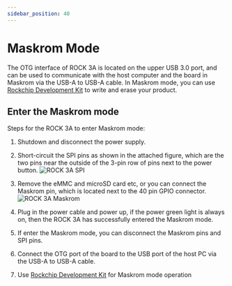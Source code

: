```yaml
---
sidebar_position: 40
---
```


# Maskrom Mode

The OTG interface of ROCK 3A is located on the upper USB 3.0 port, and can be used to communicate with the host computer and the board in Maskrom via the USB-A to USB-A cable.
In Maskrom mode, you can use [Rockchip Development Kit](/general-tutorial/rksdk) to write and erase your product.

## Enter the Maskrom mode

Steps for the ROCK 3A to enter Maskrom mode:

1. Shutdown and disconnect the power supply.
2. Short-circuit the SPI pins as shown in the attached figure, which are the two pins near the outside of the 3-pin row of pins next to the power button.
   ![ROCK 3A SPI](/img/rock3/3a/rock3a-spi.webp)

3. Remove the eMMC and microSD card etc, or you can connect the Maskrom pin, which is located next to the 40 pin GPIO connector.
   ![ROCK 3A Maskrom](/img/rock3/3a/rock3a-maskrom.webp)
4. Plug in the power cable and power up, if the power green light is always on, then the ROCK 3A has successfully entered the Maskrom mode.
5. If enter the Maskrom mode, you can disconnect the Maskrom pins and SPI pins.
6. Connect the OTG port of the board to the USB port of the host PC via the USB-A to USB-A cable.
7. Use [Rockchip Development Kit](/general-tutorial/rksdk) for Maskrom mode operation
